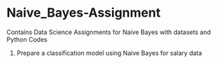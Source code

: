 # Naive_Bayes-Assignment
Contains Data Science Assignments for Naive Bayes with datasets and Python Codes

1) Prepare a classification model using Naive Bayes 
for salary data
